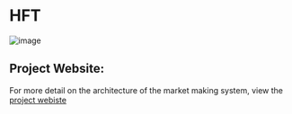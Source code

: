 # HFT

![image](https://github.com/user-attachments/assets/4c70c7dd-0d5e-4747-a587-6a4ea5da3d6a)

## Project Website:
For more detail on the architecture of the market making system, view the [project webiste](https://snesamal.notion.site/RTL-High-Frequency-Market-Making-53cb6bd484d445859419c18aba3a6d3f?pvs=4)
